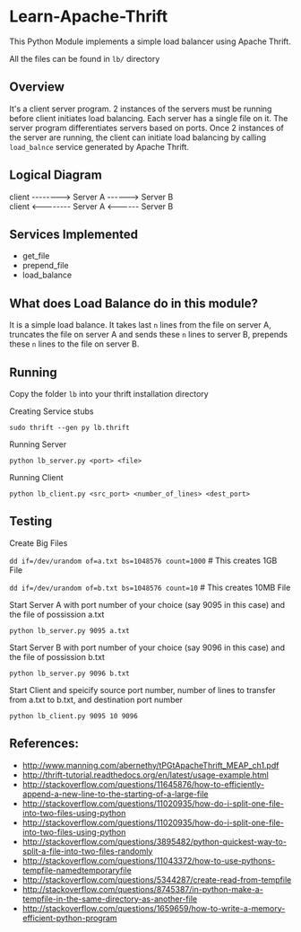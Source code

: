 Learn-Apache-Thrift
===================

This Python Module implements a simple load balancer using Apache Thrift.

All the files can be found in `lb/` directory

## Overview
It's a client server program. 2 instances of the servers must be running before client initiates load balancing. Each server has a single file on it. The server program differentiates servers based on ports. Once 2 instances of the server are running, the client can initiate load balancing by calling `load_balnce` service generated by Apache Thrift.

## Logical Diagram
client --------> Server A ------> Server B <br />
client <-------- Server A <------ Server B

## Services Implemented
* get_file
* prepend_file
* load_balance

## What does Load Balance do in this module?
It is a simple load balance. It takes last `n` lines from the file on server A, truncates the file on server A and sends these `n` lines to server B, prepends these `n` lines to the file on server B.

## Running
Copy the folder `lb` into your thrift installation directory

Creating Service stubs

`sudo thrift --gen py lb.thrift`

Running Server

`python lb_server.py <port> <file>`

Running Client

`python lb_client.py <src_port> <number_of_lines> <dest_port>`

## Testing
Create Big Files

`dd if=/dev/urandom of=a.txt bs=1048576 count=1000` # This creates 1GB File

`dd if=/dev/urandom of=b.txt bs=1048576 count=10` # This creates 10MB File

Start Server A with port number of your choice (say 9095 in this case) and the file of possission a.txt

`python lb_server.py 9095 a.txt` 

Start Server B with port number of your choice (say 9096 in this case) and the file of possission b.txt

`python lb_server.py 9096 b.txt` 

Start Client and speicify source port number, number of lines to transfer from a.txt to b.txt, and destination port number

`python lb_client.py 9095 10 9096`


## References:
* http://www.manning.com/abernethy/tPGtApacheThrift_MEAP_ch1.pdf
* http://thrift-tutorial.readthedocs.org/en/latest/usage-example.html
* http://stackoverflow.com/questions/11645876/how-to-efficiently-append-a-new-line-to-the-starting-of-a-large-file
* http://stackoverflow.com/questions/11020935/how-do-i-split-one-file-into-two-files-using-python
* http://stackoverflow.com/questions/11020935/how-do-i-split-one-file-into-two-files-using-python
* http://stackoverflow.com/questions/3895482/python-quickest-way-to-split-a-file-into-two-files-randomly
* http://stackoverflow.com/questions/11043372/how-to-use-pythons-tempfile-namedtemporaryfile
* http://stackoverflow.com/questions/5344287/create-read-from-tempfile
* http://stackoverflow.com/questions/8745387/in-python-make-a-tempfile-in-the-same-directory-as-another-file
* http://stackoverflow.com/questions/1659659/how-to-write-a-memory-efficient-python-program
